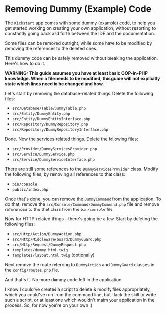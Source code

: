 # Removing Dummy (Example) Code

The `Kickstart` app comes with some dummy (example) code, to help you get started working on creating your own
application, without resorting to constantly going back and forth between the IDE and the documentation.

Some files can be removed outright, while some have to be modified by removing the references to the deleted ones.

This dummy code can be safely removed without breaking the application. Here's how to do it.

**WARNING: This guide assumes you have at least basic OOP-in-PHP knowledge. When a file needs to be modified, this guide 
will not explicitly state which lines need to be changed and how.**

Let's start by removing the database-related things. Delete the following files:

* `src/Database/Table/DummyTable.php`
* `src/Entity/DummyEntity.php`
* `src/Entity/DummyEntityInterface.php`
* `src/Repository/DummyRepository.php`
* `src/Repository/DummyRepositoryInterface.php`

Done. Now the services-related things. Delete the following files:

* `src/Provider/DummyServicesProvider.php`
* `src/Service/DummyService.php`
* `src/Service/DummyServiceInterface.php`

There are still some references to the `DummyServicesProvider` class. Modify the following files, by removing all
references to that class:

* `bin/console`
* `public/index.php`

Once that's done, you can remove the `DummyCommand` from the application. To do that, remove the 
`src/Console/Command/DummyCommand.php` file and remove references to the that class from the `bin/console` file.

Now for HTTP-related things - there's going be a few. Start by deleting the following files:

* `src/Http/Action/DummyAction.php`
* `src/Http/Middleware/Guard/DummyGuard.php`
* `src/Http/Request/DummyRequest.php`
* `templates/dummy.html.twig`
* `templates/layout.html.twig` (optionally)

Next remove the route referring to `DummyAction` and `DummyGuard` classes in the `config/routes.php` file.

And that's it. No more dummy code left in the application.

I know I could've created a script to delete & modify files appropriately, which you could've run from the command line,
but I lack the skill to write such a script, or at least one which wouldn't maim your application in the process. So,
for now you're on your own :)
